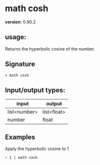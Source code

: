 # math cosh

**version**: 0.90.2

## **usage**:

Returns the hyperbolic cosine of the number.

## Signature

`> math cosh `

## Input/output types:

| input          | output        |
| -------------- | ------------- |
| list\<number\> | list\<float\> |
| number         | float         |

## Examples

Apply the hyperbolic cosine to 1

```bash
> 1 | math cosh
```
